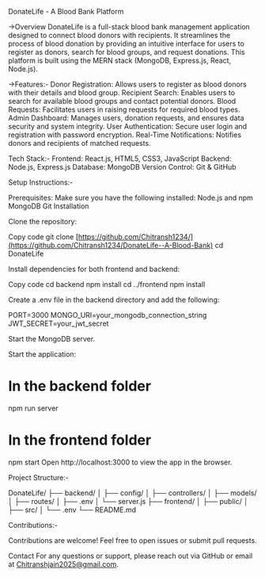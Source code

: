 DonateLife - A Blood Bank Platform

->Overview
DonateLife is a full-stack blood bank management application designed to connect blood donors with recipients. It streamlines the process of blood donation by providing an intuitive interface for users to register as donors, search for blood groups, and request donations. This platform is built using the MERN stack (MongoDB, Express.js, React, Node.js).

->Features:-
 Donor Registration: Allows users to register as blood donors with their details and blood group.
 Recipient Search: Enables users to search for available blood groups and contact potential donors.
 Blood Requests: Facilitates users in raising requests for required blood types.
 Admin Dashboard: Manages users, donation requests, and ensures data security and system integrity.
 User Authentication: Secure user login and registration with password encryption.
 Real-Time Notifications: Notifies donors and recipients of matched requests.

Tech Stack:-
 Frontend: React.js, HTML5, CSS3, JavaScript
 Backend: Node.js, Express.js
 Database: MongoDB
 Version Control: Git & GitHub
 
Setup Instructions:-
 
Prerequisites:
  Make sure you have the following installed:
    Node.js and npm
    MongoDB
    Git
    Installation

Clone the repository:

Copy code
git clone [https://github.com/Chitransh1234/](https://github.com/Chitransh1234/DonateLife--A-Blood-Bank)
cd DonateLife

Install dependencies for both frontend and backend:

Copy code
cd backend
npm install
cd ../frontend
npm install

Create a .env file in the backend directory and add the following:

PORT=3000
MONGO_URI=your_mongodb_connection_string
JWT_SECRET=your_jwt_secret

Start the MongoDB server.

Start the application:

# In the backend folder
npm run server

# In the frontend folder
npm start
Open http://localhost:3000 to view the app in the browser.

Project Structure:-

DonateLife/
├── backend/
│   ├── config/
│   ├── controllers/
│   ├── models/
│   ├── routes/
│   ├── .env
│   └── server.js
├── frontend/
│   ├── public/
│   ├── src/
│   └── .env
└── README.md


Contributions:-

Contributions are welcome! Feel free to open issues or submit pull requests.


Contact
For any questions or support, please reach out via GitHub or email at Chitranshjain2025@gmail.com.
